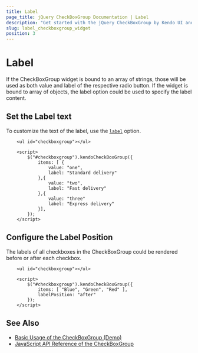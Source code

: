 ```yaml
---
title: Label
page_title: jQuery CheckBoxGroup Documentation | Label
description: "Get started with the jQuery CheckBoxGroup by Kendo UI and learn how to configure the label of the widget."
slug: label_checkboxgroup_widget
position: 3
---
```


# Label

If the CheckBoxGroup widget is bound to an array of strings, those will be used as both value and label of the respective radio button. If the widget is bound to array of objects, the label option could be used to specify the label content.


## Set the Label text

To customize the text of the label, use the [`label`](/api/javascript/ui/checkboxgroup/configuration/items.label) option.

```dojo
    <ul id="checkboxgroup"></ul>

    <script>
        $("#checkboxgroup").kendoCheckBoxGroup({
            items: [ {
                value: "one",
                label: "Standard delivery"
            },{
                value: "two",
                label: "Fast delivery"
            },{
                value: "three"
                label: "Express delivery"
            }],
        });
    </script>
```

## Configure the Label Position

The labels of all checkboxes in the CheckBoxGroup could be rendered before or after each checkbox.

```dojo
    <ul id="checkboxgroup"></ul>

    <script>
        $("#checkboxgroup").kendoCheckBoxGroup({
            items: [ "Blue", "Green", "Red" ],
            labelPosition: "after"
        });
    </script>
```

## See Also

* [Basic Usage of the CheckBoxGroup (Demo)](https://demos.telerik.com/kendo-ui/checkboxgroup/index)
* [JavaScript API Reference of the CheckBoxGroup](/api/javascript/ui/checkboxgroup)
